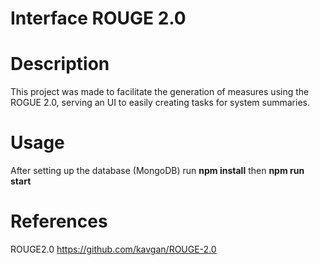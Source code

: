 # Interface ROUGE 2.0

# Description
 This project was made to facilitate the generation of measures using the ROGUE 2.0, serving an UI to easily creating tasks for system summaries.
 
 # Usage
   After setting up the database (MongoDB) run **npm install** then **npm run start**
   
 # References
 ROUGE2.0 https://github.com/kavgan/ROUGE-2.0
  
